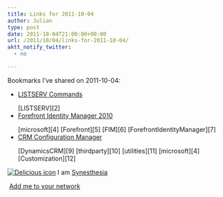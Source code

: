 ```yaml
---
title: Links for 2011-10-04
author: Julian
type: post
date: 2011-10-04T21:00:00+00:00
url: /2011/10/04/links-for-2011-10-04/
aktt_notify_twitter:
  - no

---
```

Bookmarks I&#8217;ve shared on 2011-10-04:

  * [LISTSERV Commands][1]  
    <p></p>  
    [LISTSERV][2] 
  * [Forefront Identity Manager 2010][3]  
    <p></p>  
    [microsoft][4] [Forefront][5] [FIM][6] [ForefrontIdentityManager][7] 
  * [CRM Configuration Manager][8]  
    <p></p>  
    [DynamicsCRM][9] [thirdparty][10] [utilities][11] [microsoft][4] [Customization][12] 

<p class="deliciouslink">
  <a href="https://del.icio.us/synesthesia" title="See all my bookmarks on del.icio.us"><img src="https://www.synesthesia.co.uk/images/deliciousicon.jpg" alt="Delicious icon" /></a>&nbsp;I am <a href="https://del.icio.us/synesthesia" title="See all my bookmarks on del.icio.us">Synesthesia</a>
</p>

<p class="deliciouslink">
  <a href="https://del.icio.us/network?add=synesthesia" title="Add me to your del.icio.us network"><img src="https://www.synesthesia.co.uk/images/add.gif" alt="" /></a>&nbsp;<a href="https://del.icio.us/network?add=synesthesia" title="Add me to your del.icio.us network">Add me to your network</a>
</p>

 [1]: https://www.lsoft.com/manuals/16.0/htmlhelp/list%20subscribers/LSCommands.html
 [2]: https://www.delicious.com/synesthesia/LISTSERV
 [3]: https://technet.microsoft.com/en-us/library/ee621258(WS.10).aspx
 [4]: https://www.delicious.com/synesthesia/microsoft
 [5]: https://www.delicious.com/synesthesia/Forefront
 [6]: https://www.delicious.com/synesthesia/FIM
 [7]: https://www.delicious.com/synesthesia/ForefrontIdentityManager
 [8]: https://blog.halan.se/page/CRM-Configuration-Manager.aspx
 [9]: https://www.delicious.com/synesthesia/DynamicsCRM
 [10]: https://www.delicious.com/synesthesia/thirdparty
 [11]: https://www.delicious.com/synesthesia/utilities
 [12]: https://www.delicious.com/synesthesia/Customization